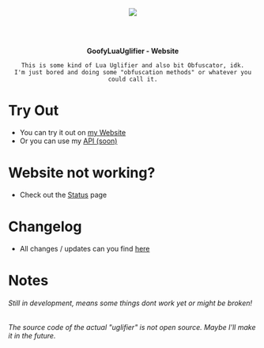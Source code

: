<div align="center">
  <img src="https://badgen.net/github/last-commit/mopsfl/GoofyLuaUglifier">
  
  <br/><br/>
  
  <span>__GoofyLuaUglifier - Website__</span>
    
  ```
  This is some kind of Lua Uglifier and also bit Obfuscator, idk.
  I'm just bored and doing some "obfuscation methods" or whatever you could call it.
  ```
</div>

# Try Out
- You can try it out on [my Website](https://mopsfl.de/GoofyLuaUglifier/)
- Or you can use my [API (soon)](https://goofyluauglifier.mopsfl.de)

# Website not working?
- Check out the [Status](https://mopsfl.de/status) page

# Changelog
- All changes / updates can you find [here](https://github.com/mopsfl/GoofyLuaUglifier/blob/main/CHANGELOG.md)

# Notes
###### Still in development, means some things dont work yet or might be broken!
###### The source code of the actual "uglifier" is not open source. Maybe I'll make it in the future.

